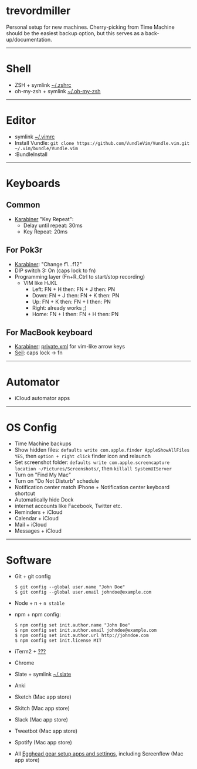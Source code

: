 # trevordmiller

Personal setup for new machines. Cherry-picking from Time Machine should be the easiest backup option, but this serves as a back-up/documentation.

---

# Shell

- ZSH + symlink [~/.zshrc]()
- oh-my-zsh + symlink [~/.oh-my-zsh]()

---

# Editor

- symlink [~/.vimrc]()
- Install Vundle: `git clone https://github.com/VundleVim/Vundle.vim.git ~/.vim/bundle/Vundle.vim`
- :BundleInstall

---

# Keyboards

## Common

- [Karabiner](https://pqrs.org/osx/karabiner/index.html.en) "Key Repeat":
    - Delay until repeat: 30ms
    - Key Repeat: 20ms

## For Pok3r

- [Karabiner](https://pqrs.org/osx/karabiner/index.html.en): "Change f1...f12"
- DIP switch 3: On (caps lock to fn)
- Programming layer (Fn+R_Ctrl to start/stop recording)
  - VIM like HJKL
    - Left: FN + H then: FN + J then: PN
    - Down: FN + J then: FN + K then: PN
    - Up: FN + K then: FN + I then: PN
    - Right: already works ;)
    - Home: FN + I then: FN + H then: PN

## For MacBook keyboard

- [Karabiner](https://pqrs.org/osx/karabiner/index.html.en): [private.xml](https://github.com/trevordmiller/trevordmiller/blob/master/karabiner/private.xml) for vim-like arrow keys
- [Seil](https://pqrs.org/osx/karabiner/seil.html.en): caps lock -> fn

---

# Automator

- iCloud automator apps

---

# OS Config

- Time Machine backups
- Show hidden files: `defaults write com.apple.finder AppleShowAllFiles YES`, then `option + right click` finder icon and relaunch
- Set screenshot folder: `defaults write com.apple.screencapture location ~/Pictures/Screenshots/`, then `killall SystemUIServer`
- Turn on "Find My Mac"
- Turn on "Do Not Disturb" schedule
- Notification center match iPhone + Notification center keyboard shortcut
- Automatically hide Dock
- internet accounts like Facebook, Twitter etc.
- Reminders + iCloud
- Calendar + iCloud
- Mail + iCloud
- Messages + iCloud

---

# Software

- Git + git config

    ```
    $ git config --global user.name "John Doe"
    $ git config --global user.email johndoe@example.com
    ```

- Node + n + `n stable`
- npm + npm config:

    ```
    $ npm config set init.author.name "John Doe"
    $ npm config set init.author.email johndoe@example.com
    $ npm config set init.author.url http://johndoe.com
    $ npm config set init.license MIT
    ```

- iTerm2 + [???]()
- Chrome
- Slate + symlink [~/.slate]()
- Anki
- Sketch (Mac app store)
- Skitch (Mac app store)
- Slack (Mac app store)
- Tweetbot (Mac app store)
- Spotify (Mac app store)
- All [Egghead gear setup apps and settings](https://trello.com/c/Emwk89vh/158-gear-setup), including Screenflow (Mac app store)
